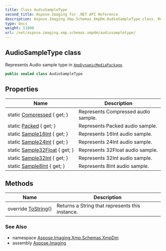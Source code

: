 ```yaml
---
title: Class AudioSampleType
second_title: Aspose.Imaging for .NET API Reference
description: Aspose.Imaging.Xmp.Schemas.XmpDm.AudioSampleType class. Represents Audio sample type in XmpDynamicMediaPackage
type: docs
weight: 11800
url: /net/aspose.imaging.xmp.schemas.xmpdm/audiosampletype/
---
```

## AudioSampleType class

Represents Audio sample type in [`XmpDynamicMediaPackage`](../xmpdynamicmediapackage/).

```csharp
public sealed class AudioSampleType
```

## Properties

| Name | Description |
| --- | --- |
| static [Compressed](../../aspose.imaging.xmp.schemas.xmpdm/audiosampletype/compressed/) { get; } | Represents Compressed audio sample. |
| static [Packed](../../aspose.imaging.xmp.schemas.xmpdm/audiosampletype/packed/) { get; } | Represents Packed audio sample. |
| static [Sample16Int](../../aspose.imaging.xmp.schemas.xmpdm/audiosampletype/sample16int/) { get; } | Represents 16Int audio sample. |
| static [Sample24Int](../../aspose.imaging.xmp.schemas.xmpdm/audiosampletype/sample24int/) { get; } | Represents 24Int audio sample. |
| static [Sample32Float](../../aspose.imaging.xmp.schemas.xmpdm/audiosampletype/sample32float/) { get; } | Represents 32Float audio sample. |
| static [Sample32Int](../../aspose.imaging.xmp.schemas.xmpdm/audiosampletype/sample32int/) { get; } | Represents 32Int audio sample. |
| static [Sample8Int](../../aspose.imaging.xmp.schemas.xmpdm/audiosampletype/sample8int/) { get; } | Represents 8Int audio sample. |

## Methods

| Name | Description |
| --- | --- |
| override [ToString](../../aspose.imaging.xmp.schemas.xmpdm/audiosampletype/tostring/)() | Returns a String that represents this instance. |

### See Also

* namespace [Aspose.Imaging.Xmp.Schemas.XmpDm](../../aspose.imaging.xmp.schemas.xmpdm/)
* assembly [Aspose.Imaging](../../)


